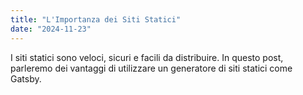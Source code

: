 ```yaml
---
title: "L'Importanza dei Siti Statici"
date: "2024-11-23"
---
```

I siti statici sono veloci, sicuri e facili da distribuire. In questo post, parleremo dei vantaggi di utilizzare un generatore di siti statici come Gatsby.

